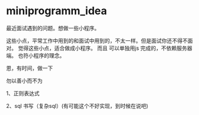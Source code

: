 # miniprogramm_idea
最近面试遇到的问题。想做一些小程序。

这些小点，平常工作中用到的和面试中用到的，不太一样。但是面试你还不得不面对。
觉得这些小点，适合做成小程序。
而且 可以单独用js 完成的，不依赖服务器端。
也符小程序的理念。

恩，有时间，做一下

勿以善小而不为


1、正则表达式

2、sql 书写（复杂sql）(有可能这个不好实现，到时候在说吧)

